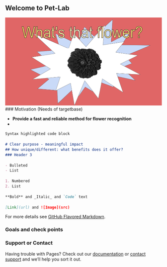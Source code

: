 ## Welcome to Pet-Lab


<img src="Title.png" alt="hi" class="inline"/>
### Motivation (Needs of targetbase)

- **Provide a fast and reliable method for flower recognition**
- 

```markdown
Syntax highlighted code block

# Clear purpose - meaningful impact
## How unique/different: what benefits does it offer?
### Header 3

- Bulleted
- List

1. Numbered
2. List

**Bold** and _Italic_ and `Code` text

[Link](url) and ![Image](src)
```

For more details see [GitHub Flavored Markdown](https://guides.github.com/features/mastering-markdown/).

### Goals and check points



### Support or Contact

Having trouble with Pages? Check out our [documentation](https://docs.github.com/categories/github-pages-basics/) or [contact support](https://support.github.com/contact) and we’ll help you sort it out.

